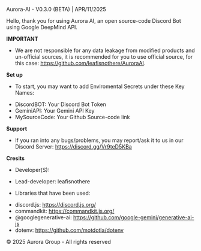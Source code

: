 Aurora-AI - V0.3.0 (BETA) | APR/11/2025

Hello, thank you for using Aurora AI, an open source-code Discord Bot using Google DeepMind API.

**IMPORTANT**
- We are not responsible for any data leakage from modified products and un-official sources, it is recommended for you to use official source, for this case: https://github.com/leafisnothere/AuroraAI.

**Set up**
- To start, you may want to add Enviromental Secrets under these Key Names:

+ DiscordBOT: Your Discord Bot Token
+ GeminiAPI: Your Gemini API Key
+ MySourceCode: Your Github Source-code link

**Support**
- If you ran into any bugs/problems, you may report/ask it to us in our Discord Server: https://discord.gg/Vr9teD5KBa

**Cresits**
- Developer(S):
+ Lead-developer: leafisnothere

- Libraries that have been used:

+ discord.js: https://discord.js.org/
+ commandkit: https://commandkit.js.org/
+ @googlegenerative-ai: https://github.com/google-gemini/generative-ai-js
+ dotenv: https://github.com/motdotla/dotenv

© 2025 Aurora Group - All rights reserved

